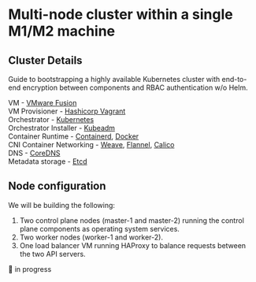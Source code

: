 # Multi-node cluster within a single M1/M2 machine

## Cluster Details
Guide to bootstrapping a highly available Kubernetes cluster with end-to-end encryption between components and RBAC authentication w/o Helm.

VM - [VMware Fusion](https://customerconnect.vmware.com/en/evalcenter?p=fusion-player-personal-13) \
VM Provisioner - [Hashicorp Vagrant](https://developer.hashicorp.com/vagrant/tutorials/getting-started/getting-started-index) \
Orchestrator - [Kubernetes](https://kubernetes.io/) \
Orchestrator Installer - [Kubeadm](https://kubernetes.io/docs/setup/production-environment/tools/kubeadm/create-cluster-kubeadm/) \
Container Runtime - [Containerd](https://containerd.io/), [Docker](https://www.docker.com/) \
CNI Container Networking - [Weave](https://github.com/weaveworks/weave), [Flannel](https://github.com/flannel-io/flannel), [Calico](https://github.com/projectcalico/calico) \
DNS - [CoreDNS](https://github.com/coredns/coredns) \
Metadata storage - [Etcd](https://github.com/etcd-io/etcd)

## Node configuration

We will be building the following:

1. Two control plane nodes (master-1 and master-2) running the control plane components as operating system services.
2. Two worker nodes (worker-1 and worker-2).
3. One load balancer VM running HAProxy to balance requests between the two API servers.


🚀 in progress
